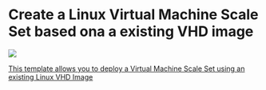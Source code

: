 # Create a Linux Virtual Machine Scale Set based ona a existing VHD image

<a href="https://portal.azure.com/#create/Microsoft.Template/uri/https%3A%2F%2Fraw.githubusercontent.com%2Fjmillangithub%2FLinuxVMCentOS%2Fmaster%2FLinuxVirtualMachine.json" target="_blank">
    <img src="http://azuredeploy.net/deploybutton.png"/>

This template allows you to deploy a Virtual Machine Scale Set using an existing Linux VHD Image
